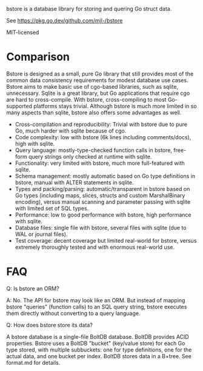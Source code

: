 bstore is a database library for storing and quering Go struct data.

See https://pkg.go.dev/github.com/mjl-/bstore

MIT-licensed

# Comparison

Bstore is designed as a small, pure Go library that still provides most of the
common data consistency requirements for modest database use cases. Bstore aims
to make basic use of cgo-based libraries, such as sqlite, unnecessary.  Sqlite
is a great library, but Go applications that require cgo are hard to
cross-compile. With bstore, cross-compiling to most Go-supported platforms
stays trivial. Although bstore is much more limited in so many aspects than
sqlite, bstore also offers some advantages as well.

- Cross-compilation and reproducibility: Trivial with bstore due to pure Go,
  much harder with sqlite because of cgo.
- Code complexity: low with bstore (6k lines including comments/docs), high
  with sqlite.
- Query language: mostly-type-checked function calls in bstore, free-form query
  strings only checked at runtime with sqlite.
- Functionality: very limited with bstore, much more full-featured with sqlite.
- Schema management: mostly automatic based on Go type definitions in bstore,
  manual with ALTER statements in sqlite.
- Types and packing/parsing: automatic/transparent in bstore based on Go types
  (including maps, slices, structs and custom MarshalBinary encoding), versus
  manual scanning and parameter passing with sqlite with limited set of SQL
  types.
- Performance: low to good performance with bstore, high performance with
  sqlite.
- Database files: single file with bstore, several files with sqlite (due to
  WAL or journal files).
- Test coverage: decent coverage but limited real-world for bstore, versus
  extremely thoroughly tested and with enormous real-world use.

# FAQ

Q: Is bstore an ORM?

A: No. The API for bstore may look like an ORM. But instead of mapping bstore
"queries" (function calls) to an SQL query string, bstore executes them
directly without converting to a query language.

Q: How does bstore store its data?

A bstore database is a single-file BoltDB database. BoltDB provides ACID
properties. Bstore uses a BoltDB "bucket" (key/value store) for each Go type
stored, with multiple subbuckets: one for type definitions, one for the actual
data, and one bucket per index. BoltDB stores data in a B+tree. See format.md
for details.
